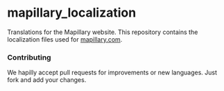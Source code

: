 mapillary_localization
======================

Translations for the Mapillary website. This repository contains the localization files used for [mapillary.com](http://www.mapillary.com/). 

### Contributing

We hapilly accept pull requests for improvements or new languages. Just fork and add your changes. 

###
